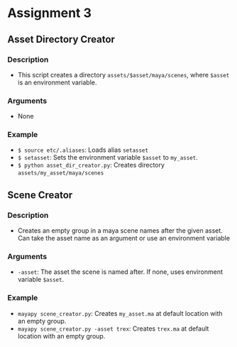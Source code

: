 # Assignment 3

## Asset Directory Creator

### Description

- This script creates a directory `assets/$asset/maya/scenes`, where `$asset` is an
  environment variable.

### Arguments

- None

### Example

- `$ source etc/.aliases`: Loads alias `setasset`
- `$ setasset`: Sets the environment variable `$asset` to `my_asset`.
- `$ python asset_dir_creator.py`: Creates directory `assets/my_asset/maya/scenes`

## Scene Creator

### Description

- Creates an empty group in a maya scene names after the given asset. Can take the asset
  name as an argument or use an environment variable

### Arguments

- `-asset`: The asset the scene is named after. If none, uses environment
  variable `$asset`.

### Example

- `mayapy scene_creator.py`: Creates `my_asset.ma` at default location with an empty
  group.
- `mayapy scene_creator.py -asset trex`: Creates `trex.ma` at default location with an
  empty group.